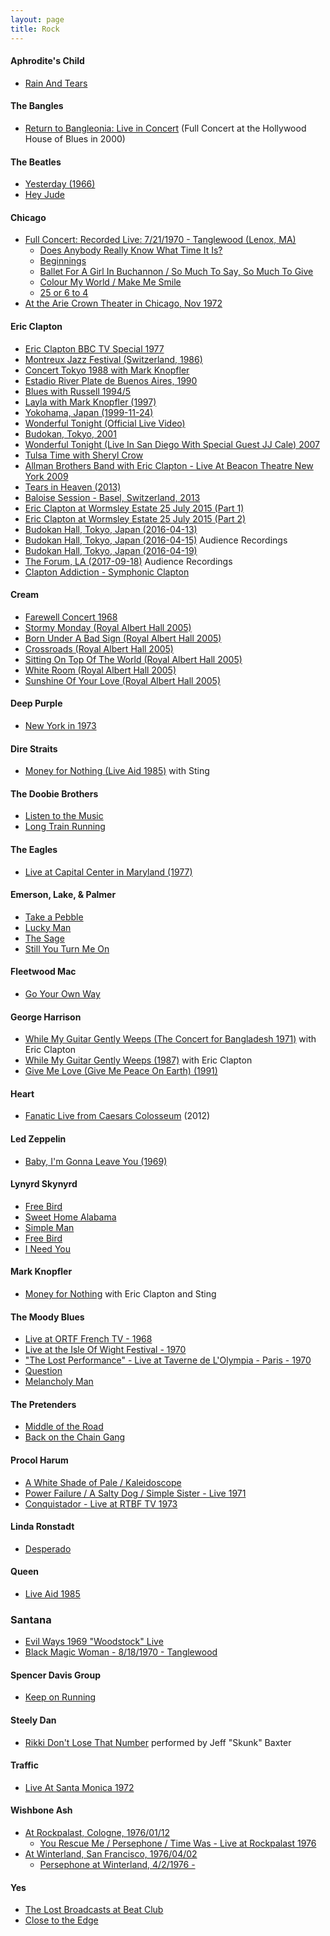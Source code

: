 ```yaml
---
layout: page
title: Rock
---
```


#### Aphrodite's Child
- [Rain And Tears](https://youtu.be/7t7ZNkkNdBM)

#### The Bangles
- [Return to Bangleonia: Live in Concert](https://youtu.be/peSRbbRex0Y) (Full Concert at the Hollywood House of Blues in 2000)

#### The Beatles
- [Yesterday (1966)](https://youtu.be/4YWyFIzSeXI)
- [Hey Jude](https://youtu.be/A_MjCqQoLLA)

#### Chicago
- [Full Concert: Recorded Live: 7/21/1970 - Tanglewood (Lenox, MA)](https://youtu.be/_oAoSZ2y1cw)
  - [Does Anybody Really Know What Time It Is?](https://youtu.be/jgF_ycCmF18)
  - [Beginnings](https://youtu.be/pizRRft3_8Y)
  - [Ballet For A Girl In Buchannon / So Much To Say, So Much To Give](https://youtu.be/1t-h7EN6WTM)
  - [Colour My World / Make Me Smile](https://youtu.be/pKvNoC0SRoY)
  - [25 or 6 to 4](https://youtu.be/7uAUoz7jimg)
- [At the Arie Crown Theater in Chicago, Nov 1972](https://youtu.be/taeQZjUJ_0A)

#### Eric Clapton
- [Eric Clapton BBC TV Special 1977](https://youtu.be/466rT-dUaEM)
- [Montreux Jazz Festival (Switzerland, 1986)](https://youtu.be/MQrxeTD_BEM)
- [Concert Tokyo 1988 with Mark Knopfler](https://youtu.be/V8cYfdZJoD0)
- [Estadio River Plate de Buenos Aires, 1990](https://youtu.be/o_YM8TggJXw)
- [Blues with Russell 1994/5](https://youtu.be/KP5Zn-onAk0)
- [Layla with Mark Knopfler (1997)](https://youtu.be/8ka-pi78q0I)
- [Yokohama, Japan (1999-11-24)](https://youtu.be/hwv6u6DfcEs)
- [Wonderful Tonight (Official Live Video)](https://youtu.be/vUSzL2leaFM)
- [Budokan, Tokyo, 2001](https://youtu.be/3FE70D5mRp0)
- [Wonderful Tonight (Live In San Diego With Special Guest JJ Cale) 2007](https://youtu.be/KIzOxTCOc_0)
- [Tulsa Time with Sheryl Crow](https://youtu.be/oV2zv6sVD_o)
- [Allman Brothers Band with Eric Clapton - Live At Beacon Theatre New York 2009](https://youtu.be/pb22MYqdugE)
- [Tears in Heaven (2013)](https://youtu.be/VmLQes4tmtM)
- [Baloise Session - Basel, Switzerland, 2013](https://youtu.be/Zkktyon361E)
- [Eric Clapton at Wormsley Estate 25 July 2015 (Part 1)](https://youtu.be/X0iH2ZfUGik)
- [Eric Clapton at Wormsley Estate 25 July 2015 (Part 2)](https://youtu.be/NTWGEG5NSTI)
- [Budokan Hall, Tokyo, Japan (2016-04-13)](https://youtu.be/JZKCmChXJoM)
- [Budokan Hall, Tokyo, Japan (2016-04-15)](https://youtu.be/7yCNh7G1jdQ) Audience Recordings
- [Budokan Hall, Tokyo, Japan (2016-04-19)](https://youtu.be/o1kqmDawCGA)
- [The Forum, LA (2017-09-18)](https://youtu.be/_XDnniQkBtg) Audience Recordings 
- [Clapton Addiction - Symphonic Clapton](https://youtu.be/cVHJpWp1wM8)

#### Cream
- [Farewell Concert 1968](https://youtu.be/-_gC2V_nbK8)
- [Stormy Monday (Royal Albert Hall 2005)](https://youtu.be/r8S7Nn6si0E)
- [Born Under A Bad Sign (Royal Albert Hall 2005)](https://youtu.be/uEGVtbgYx2I)
- [Crossroads (Royal Albert Hall 2005)](https://youtu.be/DES2KOq5SoE)
- [Sitting On Top Of The World (Royal Albert Hall 2005)](https://youtu.be/64-mvAXJJj4)
- [White Room (Royal Albert Hall 2005)](https://youtu.be/dCc00pX_pFA)
- [Sunshine Of Your Love (Royal Albert Hall 2005)](https://youtu.be/cYYeM_t6b5c)

#### Deep Purple
- [New York in 1973](https://youtu.be/1En47iPE9qE)

#### Dire Straits
- [Money for Nothing (Live Aid 1985)](https://youtu.be/JcqhvPNiJzo) with Sting

#### The Doobie Brothers
- [Listen to the Music](https://youtu.be/c2VEdIxX42g)
- [Long Train Running](https://youtu.be/eIi_GbFa_nw)

#### The Eagles
- [Live at Capital Center in Maryland (1977)](https://www.youtube.com/watch?v=e2nwt5sJRVQ)

#### Emerson, Lake, & Palmer
- [Take a Pebble](https://youtu.be/IaYsgjn82GA)
- [Lucky Man](https://youtu.be/Nm7-cysfE2c)
- [The Sage](https://youtu.be/7JrX4HQ5_Gw)
- [Still You Turn Me On](https://youtu.be/yoxHGxQw9ws)

#### Fleetwood Mac
- [Go Your Own Way](https://youtu.be/qxa851vAJtI)

#### George Harrison
- [While My Guitar Gently Weeps (The Concert for Bangladesh 1971)](https://youtu.be/A8CivPhu0fw) with Eric Clapton
- [While My Guitar Gently Weeps (1987)](https://youtu.be/i8rVI7AMKiY) with Eric Clapton
- [Give Me Love (Give Me Peace On Earth) (1991)](https://youtu.be/EjHLxTGn--s)

#### Heart
- [Fanatic Live from Caesars Colosseum](https://youtu.be/4GCN5qhc5yM) (2012)

#### Led Zeppelin
- [Baby, I'm Gonna Leave You (1969)](https://youtu.be/fODt3iBXNv4)

#### Lynyrd Skynyrd
- [Free Bird](https://youtu.be/QxIWDmmqZzY)
- [Sweet Home Alabama](https://youtu.be/6GxWmSVv-cY)
- [Simple Man](https://youtu.be/Mqfwbf3X8SA)
- [Free Bird](https://youtu.be/u2ndb_lt4xA)
- [I Need You](https://youtu.be/KQbBEncW1mk)

#### Mark Knopfler
- [Money for Nothing](https://youtu.be/6D6cw8Ob2sk) with Eric Clapton and Sting

#### The Moody Blues
- [Live at ORTF French TV - 1968](https://youtu.be/OsWFme59YaM)
- [Live at the Isle Of Wight Festival - 1970](https://youtu.be/vRuMgs4b1qk)
- ["The Lost Performance" - Live at Taverne de L'Olympia - Paris - 1970](https://youtu.be/xdPlsov7bXY)
- [Question](https://youtu.be/-wDHvmCVRxU)
- [Melancholy Man](https://youtu.be/tYIYIVG64C4)

#### The Pretenders
- [Middle of the Road](https://youtu.be/cVry7uMud1o)
- [Back on the Chain Gang](https://youtu.be/okvl-9svtS0)

#### Procol Harum
- [A White Shade of Pale / Kaleidoscope](https://youtu.be/valL7JWjVB4)
- [Power Failure / A Salty Dog / Simple Sister - Live 1971](https://youtu.be/WVtUdXAJoto)
- [Conquistador - Live at RTBF TV 1973](https://youtu.be/tWN3naG4fAg)

#### Linda Ronstadt
- [Desperado](https://youtu.be/wpbiCVmjfrU)

#### Queen
- [Live Aid 1985](https://youtu.be/HktW217yGTw)

### Santana
- [Evil Ways 1969 "Woodstock" Live](https://youtu.be/nPauXWjY4T8)
- [Black Magic Woman - 8/18/1970 - Tanglewood](https://youtu.be/axbtig7w7a8)

#### Spencer Davis Group
- [Keep on Running](https://youtu.be/iLfyL-_0g3s)

#### Steely Dan
- [Rikki Don't Lose That Number](https://youtu.be/6xN0hmNS_IU) performed by Jeff "Skunk" Baxter

#### Traffic
- [Live At Santa Monica 1972](https://youtu.be/sSLdcL4LJBQ)

#### Wishbone Ash
- [At Rockpalast, Cologne, 1976/01/12](https://youtu.be/MT-yTBrplSE)
  - [You Rescue Me / Persephone / Time Was - Live at Rockpalast 1976](https://youtu.be/PFPaRUXkAmU)
- [At Winterland, San Francisco, 1976/04/02](https://youtu.be/gTHfwDXcJSQ)
  - [Persephone at Winterland, 4/2/1976 - ](https://youtu.be/PrJNGXXszPk)

#### Yes
- [The Lost Broadcasts at Beat Club]()
- [Close to the Edge](https://youtu.be/Ne317y_eOYs)
